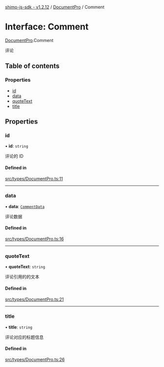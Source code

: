 [shimo-js-sdk - v1.2.12](/README.md) / [DocumentPro](/modules/DocumentPro.md) / Comment

# Interface: Comment

[DocumentPro](/modules/DocumentPro.md).Comment

评论

## Table of contents

### Properties

- [id](/interfaces/DocumentPro.Comment.md#id)
- [data](/interfaces/DocumentPro.Comment.md#data)
- [quoteText](/interfaces/DocumentPro.Comment.md#quotetext)
- [title](/interfaces/DocumentPro.Comment.md#title)

## Properties

### id

• **id**: `string`

评论的 ID

#### Defined in

[src/types/DocumentPro.ts:11](https://github.com/byte9527/shimo-js-sdk/blob/main/src/types/DocumentPro.ts#L11)

___

### data

• **data**: [`CommentData`](/interfaces/DocumentPro.CommentData.md)

评论数据

#### Defined in

[src/types/DocumentPro.ts:16](https://github.com/byte9527/shimo-js-sdk/blob/main/src/types/DocumentPro.ts#L16)

___

### quoteText

• **quoteText**: `string`

评论引用的的文本

#### Defined in

[src/types/DocumentPro.ts:21](https://github.com/byte9527/shimo-js-sdk/blob/main/src/types/DocumentPro.ts#L21)

___

### title

• **title**: `string`

评论对应的标题信息

#### Defined in

[src/types/DocumentPro.ts:26](https://github.com/byte9527/shimo-js-sdk/blob/main/src/types/DocumentPro.ts#L26)
